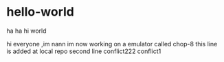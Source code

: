 # hello-world
ha ha hi world

hi everyone ,im nann im now working on a emulator called chop-8
this line is added at local repo
second line
conflict222
conflict1
